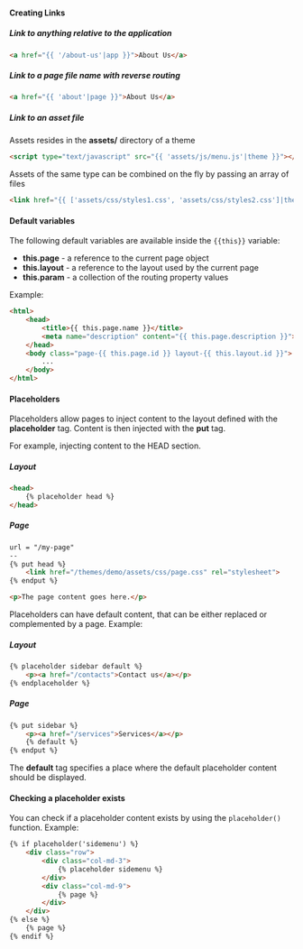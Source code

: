#### Creating Links

##### Link to anything relative to the application

```html
<a href="{{ '/about-us'|app }}">About Us</a>
```

##### Link to a page file name with reverse routing

```html
<a href="{{ 'about'|page }}">About Us</a>
```

##### Link to an asset file

Assets resides in the **assets/** directory of a theme

```html
<script type="text/javascript" src="{{ 'assets/js/menu.js'|theme }}"></script>
```

Assets of the same type can be combined on the fly by passing an array of files

```html
<link href="{{ ['assets/css/styles1.css', 'assets/css/styles2.css']|theme }}" rel="stylesheet">
```

#### Default variables

The following default variables are available inside the `{{this}}` variable:

* **this.page** - a reference to the current page object
* **this.layout** - a reference to the layout used by the current page
* **this.param** - a collection of the routing property values

Example:

```html
<html>
    <head>
        <title>{{ this.page.name }}</title>
        <meta name="description" content="{{ this.page.description }}">
    </head>
    <body class="page-{{ this.page.id }} layout-{{ this.layout.id }}">
        ...
    </body>
</html>
```

#### Placeholders

Placeholders allow pages to inject content to the layout defined with the **placeholder** tag. Content is then injected with the **put** tag.

For example, injecting content to the HEAD section.

##### Layout

```html
<head>
    {% placeholder head %}
</head>
```

##### Page
```html
url = "/my-page"
--
{% put head %}
    <link href="/themes/demo/assets/css/page.css" rel="stylesheet">
{% endput %}

<p>The page content goes here.</p>
```

Placeholders can have default content, that can be either replaced or complemented by a page. Example:

##### Layout

```html
{% placeholder sidebar default %}
    <p><a href="/contacts">Contact us</a></p>
{% endplaceholder %}
```

##### Page

```html
{% put sidebar %}
    <p><a href="/services">Services</a></p>
    {% default %}
{% endput %}
```

The **default** tag specifies a place where the default placeholder content should be displayed.

#### Checking a placeholder exists

You can check if a placeholder content exists by using the `placeholder()` function. Example:

```html
{% if placeholder('sidemenu') %}
    <div class="row">
        <div class="col-md-3">
            {% placeholder sidemenu %}
        </div>
        <div class="col-md-9">
            {% page %}
        </div>
    </div>
{% else %}
    {% page %}
{% endif %}
```